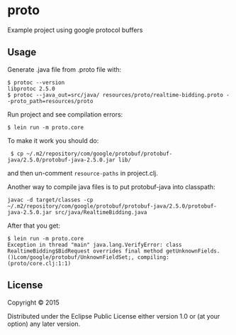 # proto

Example project using google protocol buffers

## Usage

Generate .java file from .proto file with:

```
$ protoc --version
libprotoc 2.5.0
$ protoc --java_out=src/java/ resources/proto/realtime-bidding.proto --proto_path=resources/proto
```
Run project and see compilation errors:
```
$ lein run -m proto.core
```

To make it work you should do:
```
 $ cp ~/.m2/repository/com/google/protobuf/protobuf-java/2.5.0/protobuf-java-2.5.0.jar lib/
```
and then un-comment `resource-paths` in project.clj.

Another way to compile java files is to put protobuf-java into classpath:
```
javac -d target/classes -cp ~/.m2/repository/com/google/protobuf/protobuf-java/2.5.0/protobuf-java-2.5.0.jar src/java/RealtimeBidding.java
```
After that you get:
```
$ lein run -m proto.core                                                                                                                    
Exception in thread "main" java.lang.VerifyError: class RealtimeBidding$BidRequest overrides final method getUnknownFields.()Lcom/google/protobuf/UnknownFieldSet;, compiling:(proto/core.clj:1:1)

```


## License

Copyright © 2015

Distributed under the Eclipse Public License either version 1.0 or (at
your option) any later version.
